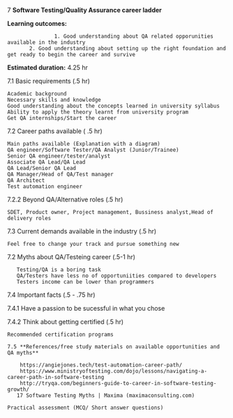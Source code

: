 
7	**Software Testing/Quality Assurance career ladder**

**Learning outcomes:**

                   1. Good understanding about QA related opporunities available in the industry
		   2. Good understanding about setting up the right foundation and get ready to begin the career and survive

**Estimated duration:** 4.25 hr


7.1	Basic requirements (.5 hr)

	Academic background
	Necessary skills and knowledge
	Good understanding about the concepts learned in university syllabus 
	Ability to apply the theory learnt from university program
	Get QA internships/Start the career 
  
7.2	Career paths available ( .5 hr)

	Main paths available (Explanation with a diagram)
	QA engineer/Software Tester/QA Analyst (Junior/Trainee)
	Senior QA engineer/tester/analyst
	Associate QA Lead/QA Lead
	QA Lead/Senior QA Lead
	QA Manager/Head of QA/Test manager
	QA Architect
	Test automation engineer 
  
7.2.2	Beyond QA/Alternative roles (.5 hr)

	SDET, Product owner, Project management, Bussiness analyst,Head of delivery roles
  
7.3	Current demands available in the industry (.5 hr)

	Feel free to change your track and pursue something new
  
7.2	Myths about QA/Testeing career (.5-1 hr)

       Testing/QA is a boring task
       QA/Testers have less no of opportuniities compared to developers
       Testers income can be lower than programmers
   
7.4	Important facts (.5 - .75 hr)

7.4.1	Have a passion to be sucessful in what you chose

7.4.2	Think about getting certified (.5 hr)

	Recommended certification programs
  
	7.5 **References/free study materials on available opportunities and QA myths**
  
	    https://angiejones.tech/test-automation-career-path/
	    https://www.ministryoftesting.com/dojo/lessons/navigating-a-career-path-in-software-testing
	    http://tryqa.com/beginners-guide-to-career-in-software-testing-growth/     
	   17 Software Testing Myths | Maxima (maximaconsulting.com)
  
	Practical assessment (MCQ/ Short answer questions)
